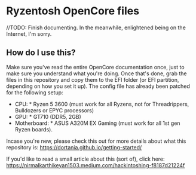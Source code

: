 # Ryzentosh OpenCore files 

//TODO: Finish documenting. In the meanwhile, enlightened being on the Internet, I'm sorry. 

## How do I use this?
Make sure you've read the entire OpenCore documentation once, just to make sure you understand what you're doing. Once that's done, grab the files in this repository and copy them to the EFI folder (or EFI partition, depending on how you set it up). The config file has already been patched for the following setup: 

* CPU: * Ryzen 5 3600 (must work for all Ryzens, not for Threadrippers, Bulldozers or EPYC processors)
* GPU: * GT710 (DDR5, 2GB)
* Motherboard: * ASUS A320M EX Gaming (must work for all 1st gen Ryzen boards).

Incase you're new, please check this out for more details about what this repository is: https://dortania.github.io/getting-started/

If you'd like to read a small article about this (sort of), click here: https://nirmalkarthikeyan1503.medium.com/hackintoshing-f8187d21224f
